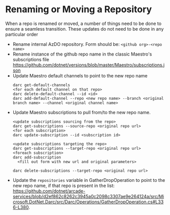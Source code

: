# Renaming or Moving a Repository

When a repo is renamed or moved, a number of things need to be done to ensure a seamless transition. These updates do not need to be done in any particular order

- Rename internal AzDO repository. Form should be: `<github org>-<repo name>`
- Rename instance of the github repo name in the classic Maestro's subscriptions file https://github.com/dotnet/versions/blob/master/Maestro/subscriptions.json
- Update Maestro default channels to point to the new repo name
  ```
  darc get-default-channels
  <for each default channel on that repo>
  darc delete-default-channel --id <id>
  darc add-default-channel --repo <new repo name> --branch <original branch name> --channel <original channel name>
  ```
- Update Maestro subscriptions to pull from/to the new repo name.
  ```
  <update subscriptions sourcing from the repo>
  darc get-subscriptions --source-repo <original repo url>
  <for each subscription>
  darc update-subscription --id <subscription id>

  <update subscriptions targeting the repo>
  darc get-subscriptions --target-repo <original repo url>
  <foreach subscription>
  darc add-subscription
    <fill out form with new url and original parameters>
  
  darc delete-subscriptions --target-repo <original repo url>
  ```
- Update the `repositories` variable in GatherDropOperation to point to the new repo name, if that repo is present in the list: https://github.com/dotnet/arcade-services/blob/d2ef862c8262c3945a0c2098c3307ae9e264124a/src/Microsoft.DotNet.Darc/src/Darc/Operations/GatherDropOperation.cs#L336-L380.